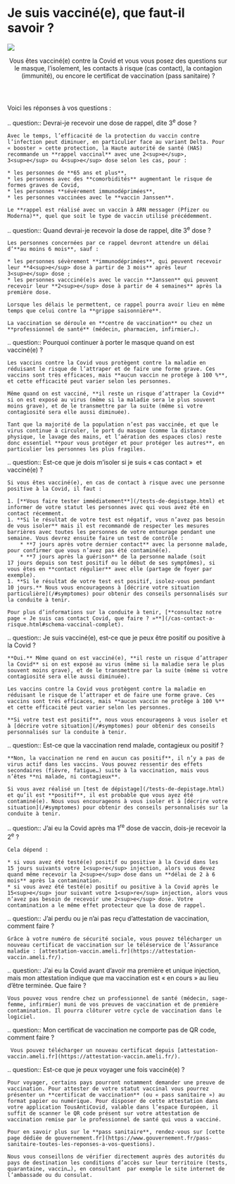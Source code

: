 # Je suis vacciné(e), que faut-il savoir ?

<img src="illustrations/vaccins.svg">

<header>
    <p class="big">Vous êtes vacciné(e) contre la Covid et vous vous posez des questions sur le masque, l’isolement, les contacts à risque (cas contact), la contagion (immunité), ou encore le certificat de vaccination (pass sanitaire) ?</p>
</header>

<div itemscope itemtype="https://schema.org/FAQPage">

<p class="big">Voici les réponses à vos questions :</p>

.. question:: Devrai-je recevoir une dose de rappel, dite 3<sup>e</sup> dose ?

    Avec le temps, l’efficacité de la protection du vaccin contre l’infection peut diminuer, en particulier face au variant Delta. Pour « booster » cette protection, la Haute autorité de santé (HAS) recommande un **rappel vaccinal** avec une 2<sup>e</sup>, 3<sup>e</sup> ou 4<sup>e</sup> dose selon les cas, pour :

    * les personnes de **65 ans et plus**,
    * les personnes avec des **comorbidités** augmentant le risque de formes graves de Covid,
    * les personnes **sévèrement immunodéprimées**,
    * les personnes vaccinées avec le **vaccin Janssen**.

    Le **rappel est réalisé avec un vaccin à ARN messager (Pfizer ou Moderna)**, quel que soit le type de vaccin utilisé précédemment.

.. question:: Quand devrai-je recevoir la dose de rappel, dite 3<sup>e</sup> dose ?

    Les personnes concernées par ce rappel devront attendre un délai d’**au moins 6 mois**, sauf :

    * les personnes sévèrement **immunodéprimées**, qui peuvent recevoir leur **4<sup>e</sup> dose à partir de 3 mois** après leur 3<sup>e</sup> dose ;
    * les personnes vaccciné(e)s avec le vaccin **Janssen** qui peuvent recevoir leur **2<sup>e</sup> dose à partir de 4 semaines** après la première dose.

    Lorsque les délais le permettent, ce rappel pourra avoir lieu en même temps que celui contre la **grippe saisonnière**.

    La vaccination se déroule en **centre de vaccination** ou chez un **professionnel de santé** (médecin, pharmacien, infirmier…).

.. question:: Pourquoi continuer à porter le masque quand on est vacciné(e) ?

    Les vaccins contre la Covid vous protègent contre la maladie en réduisant le risque de l’attraper et de faire une forme grave. Ces vaccins sont très efficaces, mais **aucun vaccin ne protège à 100 %**, et cette efficacité peut varier selon les personnes.

    Même quand on est vacciné, **il reste un risque d’attraper la Covid** si on est exposé au virus (même si la maladie sera le plus souvent moins grave), et de le transmettre par la suite (même si votre contagiosité sera elle aussi diminuée).

    Tant que la majorité de la population n’est pas vaccinée, et que le virus continue à circuler, le port du masque (comme la distance physique, le lavage des mains, et l’aération des espaces clos) reste donc essentiel **pour vous protéger et pour protéger les autres**, en particulier les personnes les plus fragiles.


.. question:: Est-ce que je dois m’isoler si je suis « cas contact »  et vacciné(e) ?

    Si vous êtes vacciné(e), en cas de contact à risque avec une personne positive à la Covid, il faut :

    1. [**Vous faire tester immédiatement**](/tests-de-depistage.html) et informer de votre statut les personnes avec qui vous avez été en contact récemment.
    1. **Si le résultat de votre test est négatif, vous n’avez pas besoin de vous isoler** mais il est recommandé de respecter les mesures barrières avec toutes les personnes de votre entourage pendant une semaine. Vous devrez ensuite faire un test de contrôle :
        * **7 jours après votre dernier contact** avec la personne malade, pour confirmer que vous n’avez pas été contaminé(e).
        * **7 jours après la guérison** de la personne malade (soit 17 jours depuis son test positif ou le début de ses symptômes), si vous êtes en **contact régulier** avec elle (partage de foyer par exemple).
    1. **Si le résultat de votre test est positif, isolez-vous pendant 10 jours.** Nous vous encourageons à [décrire votre situation particulière](/#symptomes) pour obtenir des conseils personnalisés sur la conduite à tenir.

    Pour plus d’informations sur la conduite à tenir, [**consultez notre page « Je suis cas contact Covid, que faire ? »**](/cas-contact-a-risque.html#schema-vaccinal-complet).

.. question:: Je suis vacciné(e), est-ce que je peux être positif ou positive à la Covid ?

    **Oui.** Même quand on est vacciné(e), **il reste un risque d’attraper la Covid** si on est exposé au virus (même si la maladie sera le plus souvent moins grave), et de le transmettre par la suite (même si votre contagiosité sera elle aussi diminuée).

    Les vaccins contre la Covid vous protègent contre la maladie en réduisant le risque de l’attraper et de faire une forme grave. Ces vaccins sont très efficaces, mais **aucun vaccin ne protège à 100 %** et cette efficacité peut varier selon les personnes.

    **Si votre test est positif**, nous vous encourageons à vous isoler et à [décrire votre situation](/#symptomes) pour obtenir des conseils personnalisés sur la conduite à tenir.


.. question:: Est-ce que la vaccination rend malade, contagieux ou positif ?

    **Non, la vaccination ne rend en aucun cas positif**, il n’y a pas de virus actif dans les vaccins. Vous pouvez ressentir des effets secondaires (fièvre, fatigue…) suite à la vaccination, mais vous n’êtes **ni malade, ni contagieux**.

    Si vous avez réalisé un [test de dépistage](/tests-de-depistage.html) et qu’il est **positif**, il est probable que vous ayez été contaminé(e). Nous vous encourageons à vous isoler et à [décrire votre situation](/#symptomes) pour obtenir des conseils personnalisés sur la conduite à tenir.


.. question:: J’ai eu la Covid après ma 1<sup>re</sup> dose de vaccin, dois-je recevoir la 2<sup>e</sup> ?

    Cela dépend :

    * si vous avez été testé(e) positif ou positive à la Covid dans les 15 jours suivants votre 1<sup>re</sup> injection, alors vous devez quand même recevoir la 2<sup>e</sup> dose dans un **délai de 2 à 6 mois** après la contamination.
    * si vous avez été testé(e) positif ou positive à la Covid après le 15<sup>e</sup> jour suivant votre 1<sup>re</sup> injection, alors vous n’avez pas besoin de recevoir une 2<sup>e</sup> dose. Votre contamination a le même effet protecteur que la dose de rappel.


.. question:: J’ai perdu ou je n’ai pas reçu d’attestation de vaccination, comment faire ?

    Grâce à votre numéro de sécurité sociale, vous pouvez télécharger un nouveau certificat de vaccination sur le téléservice de l’Assurance maladie : [attestation-vaccin.ameli.fr](https://attestation-vaccin.ameli.fr/).


.. question:: J’ai eu la Covid avant d’avoir ma première et unique injection, mais mon attestation indique que ma vaccination est « en cours » au lieu d’être terminée. Que faire ?

    Vous pouvez vous rendre chez un professionnel de santé (médecin, sage-femme, infirmier) muni de vos preuves de vaccination et de première contamination. Il pourra clôturer votre cycle de vaccination dans le logiciel.


.. question:: Mon certificat de vaccination ne comporte pas de QR code, comment faire ?

     Vous pouvez télécharger un nouveau certificat depuis [attestation-vaccin.ameli.fr](https://attestation-vaccin.ameli.fr/).


.. question:: Est-ce que je peux voyager une fois vacciné(e) ?

    Pour voyager, certains pays pourront notamment demander une preuve de vaccination. Pour attester de votre statut vaccinal vous pourrez présenter un **certificat de vaccination** (ou « pass sanitaire ») au format papier ou numérique. Pour disposer de cette attestation dans votre application TousAntiCovid, valable dans l’espace Européen, il suffit de scanner le QR code présent sur votre attestation de vaccination remise par le professionnel de santé qui vous a vacciné.

    Pour en savoir plus sur le **pass sanitaire**, rendez-vous sur [cette page dédiée de gouvernement.fr](https://www.gouvernement.fr/pass-sanitaire-toutes-les-reponses-a-vos-questions).

    Nous vous conseillons de vérifier directement auprès des autorités du pays de destination les conditions d’accès sur leur territoire (tests, quarantaine, vaccin…), en consultant  par exemple le site internet de l’ambassade ou du consulat.

</div>
